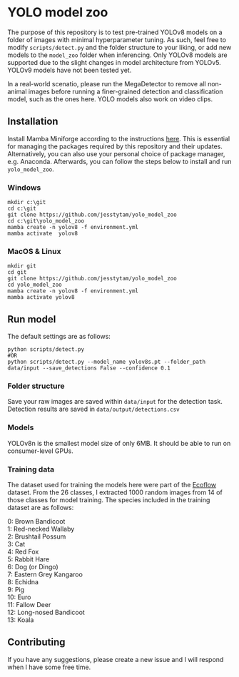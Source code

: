 # YOLO model zoo

The purpose of this repository is to test pre-trained YOLOv8 models on a folder of images with minimal hyperparameter tuning. As such, feel free to modify `scripts/detect.py` and the folder structure to your liking, or add new models to the `model_zoo` folder when inferencing. Only YOLOv8 models are supported due to the slight changes in model architecture from YOLOv5. YOLOv9 models have not been tested yet.

In a real-world scenatio, please run the MegaDetector to remove all non-animal images before running a finer-grained detection and classification model, such as the ones here. YOLO models also work on video clips.

## Installation

Install Mamba Miniforge according to the instructions [here](https://github.com/conda-forge/miniforge?tab=readme-ov-file#download). This is essential for managing the packages required by this repository and their updates. Alternatively, you can also use your personal choice of package manager, e.g. Anaconda. Afterwards, you can follow the steps below to install and run `yolo_model_zoo`.

### Windows

```
mkdir c:\git
cd c:\git
git clone https://github.com/jesstytam/yolo_model_zoo
cd c:\git\yolo_model_zoo
mamba create -n yolov8 -f environment.yml
mamba activate  yolov8
```

### MacOS & Linux

```
mkdir git
cd git
git clone https://github.com/jesstytam/yolo_model_zoo
cd yolo_model_zoo
mamba create -n yolov8 -f environment.yml
mamba activate yolov8
```

## Run model

The default settings are as follows:
```
python scripts/detect.py
#OR
python scripts/detect.py --model_name yolov8s.pt --folder_path data/input --save_detections False --confidence 0.1
```

### Folder structure

Save your raw images are saved within `data/input` for the detection task. Detection results are saved in `data/output/detections.csv`

### Models

YOLOv8n is the smallest model size of only 6MB. It should be able to run on consumer-level GPUs.

### Training data

The dataset used for training the models here were part of the [Ecoflow](https://github.com/microsoft/Ecoflow) dataset. From the 26 classes, I extracted 1000 random images from 14 of those classes for model training. The species included in the training dataset are as follows: <br />

  0: Brown Bandicoot <br />
  1: Red-necked Wallaby <br />
  2: Brushtail Possum <br />
  3: Cat <br />
  4: Red Fox <br />
  5: Rabbit Hare <br />
  6: Dog (or Dingo) <br />
  7: Eastern Grey Kangaroo <br />
  8: Echidna <br />
  9: Pig <br />
  10: Euro <br />
  11: Fallow Deer <br />
  12: Long-nosed Bandicoot <br />
  13: Koala <br />

## Contributing
If you have any suggestions, please create a new issue and I will respond when I have some free time.